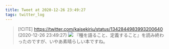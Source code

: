```yaml
---
title: Tweet at 2020-12-26 23:49:27
tags: twitter_log
---
```


> [!CITE] https://twitter.com/kaisekiriu/status/1342844983993200640 (2020-12-26 23:49:27)
> ![](https://twitter.com/kaisekiriu/status/1342844983993200640)
> 『種を語ること、定義すること』を読み終わったのですが、いやあ素晴らしい本ですね。
